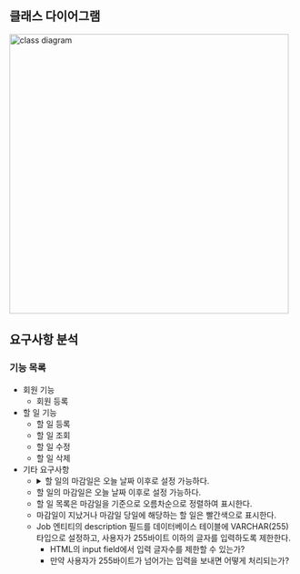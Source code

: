 ## 클래스 다이어그램
<img width="491" alt="class diagram" src="https://github.com/Gyeongsu1997/To-do-app/assets/97381683/d8745a44-2bb9-4857-b5de-83db37c628c2">

## 요구사항 분석
### 기능 목록
- 회원 기능
  - 회원 등록
- 할 일 기능
  - 할 일 등록
  - 할 일 조회
  - 할 일 수정
  - 할 일 삭제
- 기타 요구사항
  - <details>
      <summary>할 일의 마감일은 오늘 날짜 이후로 설정 가능하다.</summary>
      <input> 태그의 min 속성을 이용해 손쉽게 해결하였다.
    </details>
  - 할 일의 마감일은 오늘 날짜 이후로 설정 가능하다.
  - 할 일 목록은 마감일을 기준으로 오름차순으로 정렬하여 표시한다.
  - 마감일이 지났거나 마감일 당일에 해당하는 할 일은 빨간색으로 표시한다.
  - Job 엔티티의 description 필드를 데이터베이스 테이블에 VARCHAR(255) 타입으로 설정하고, 사용자가 255바이트 이하의 글자를 입력하도록 제한한다.
    - HTML의 input field에서 입력 글자수를 제한할 수 있는가?
    - 만약 사용자가 255바이트가 넘어가는 입력을 보내면 어떻게 처리되는가?
